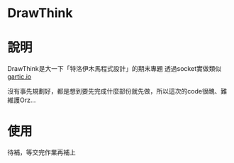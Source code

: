 # DrawThink
# 說明
DrawThink是大一下「特洛伊木馬程式設計」的期末專題
透過socket實做類似[gartic.io](gartic.io)

沒有事先規劃好，都是想到要先完成什麼部份就先做，所以這次的code很醜、難維護Orz...

# 使用
待補，等交完作業再補上